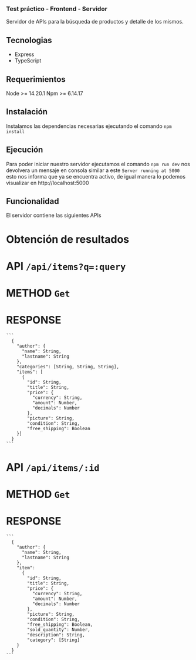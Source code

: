 ### Test práctico - Frontend - Servidor
  Servidor de APIs para la búsqueda de productos y detalle de los mismos.

## Tecnologias
  - Express
  - TypeScript

## Requerimientos
  Node >= 14.20.1
  Npm >= 6.14.17

## Instalación
Instalamos las dependencias necesarias ejecutando el comando 
`npm install`

## Ejecución 
  Para poder iniciar nuestro servidor ejecutamos el comando `npm run dev`
  nos devolvera un mensaje en consola  similar a este `Server running at 5000` 
  esto nos informa que ya se encuentra activo, de igual manera lo podemos 
  visualizar en http://localhost:5000

## Funcionalidad
  El servidor contiene las siguientes APIs

# Obtención de resultados 
  # API `/api/items?q=:query`
  # METHOD `Get`
  # RESPONSE
    ```
      {
        "author": {
          "name": String,
          "lastname": String 
        },
        "categories": [String, String, String], 
        "items": [
          {
            "id": String,
            "title": String,
            "price": {
              "currency": String,
              "amount": Number,
              "decimals": Number
            },
            "picture": String,
            "condition": String,
            "free_shipping": Boolean
        }]
      }
    ```
  # API `/api/items/:id`
  # METHOD `Get`
  # RESPONSE
    ```
      {
        "author": {
          "name": String,
          "lastname": String 
        },
        "item":
          {
            "id": String,
            "title": String,
            "price": {
              "currency": String,
              "amount": Number,
              "decimals": Number
            },
            "picture": String,
            "condition": String,
            "free_shipping": Boolean,
            "sold_quantity": Number,
            "description": String,
            "category": [String]        
        }
      }
    ```